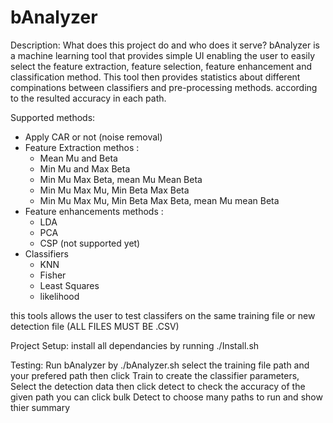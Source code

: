 bAnalyzer
=========
Description: 
What does this project do and who does it serve?
bAnalyzer is a machine learning tool that provides simple UI enabling the user to easily select the feature extraction, 
feature selection, feature enhancement and classification method. This tool then provides statistics about different compinations 
between classifiers and pre-processing methods. according to the resulted accuracy in each path. 

Supported methods: 
- Apply CAR or not (noise removal)
- Feature Extraction methos :
    * Mean Mu and Beta
    * Min Mu and Max Beta
    * Min Mu Max Beta, mean Mu Mean Beta
    * Min Mu Max Mu, Min Beta Max Beta 
    * Min Mu Max Mu, Min Beta Max Beta, mean Mu mean Beta
- Feature enhancements methods :
    * LDA
    * PCA 
    * CSP (not supported yet)
- Classifiers 
    * KNN
    * Fisher
    * Least Squares
    * likelihood 
    
this tools allows the user to test classifers on the same training file or new detection file (ALL FILES MUST BE .CSV)

Project Setup: 
install all dependancies by running ./Install.sh

Testing: 
Run bAnalyzer by ./bAnalyzer.sh
select the training file path and your prefered path then click Train to create the classifier parameters, Select the detection data 
then click detect to check the accuracy of the given path 
you can click bulk Detect to choose many paths to run and show thier summary 



